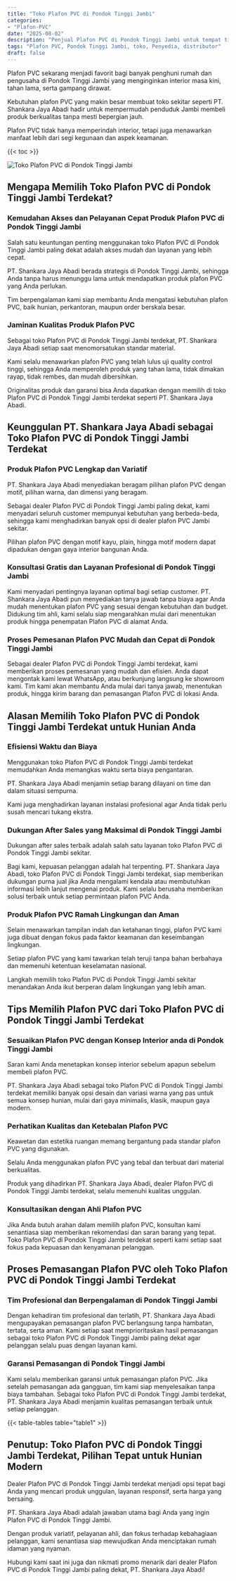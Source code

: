 ```yaml
---
title: "Toko Plafon PVC di Pondok Tinggi Jambi"
categories: 
- "Plafon-PVC"
date: "2025-08-02"
description: "Penjual Plafon PVC di Pondok Tinggi Jambi untuk tempat tinggal, kantor, serta gerai. Material berkualitas, beragam motif, variasi warna elegan, dengan servis instalasi oleh tenaga ahli berpengalaman serta jaminan resmi!|Layanan penjualan Plafon PVC di Pondok Tinggi Jambi bagi keperluan hunian, kantor, maupun toko, dengan produk unggulan dan penempatan oleh tenaga ahli ahli dan garansi resmi.|Pilihan Plafon PVC di Pondok Tinggi Jambi yang terpercaya bagi hunian, perkantoran, serta gerai, dengan produk berkualitas dan penempatan ditangani oleh teknisi ahli dan kepastian resmi.|Penjualan Plafon PVC di Pondok Tinggi Jambi bagi tempat tinggal, perkantoran, serta gerai, beserta plafon terbaik dan pemasangan ditangani oleh teknisi profesional, dilengkapi dengan kepastian resmi.}"
tags: "Plafon PVC, Pondok Tinggi Jambi, toko, Penyedia, distributor"
draft: false
---
```


Plafon PVC sekarang menjadi favorit bagi banyak penghuni rumah dan pengusaha di Pondok Tinggi Jambi yang menginginkan interior masa kini, tahan lama, serta gampang dirawat.

Kebutuhan plafon PVC yang makin besar membuat toko sekitar seperti PT. Shankara Jaya Abadi hadir untuk mempermudah penduduk Jambi membeli produk berkualitas tanpa mesti bepergian jauh.

Plafon PVC tidak hanya memperindah interior, tetapi juga menawarkan manfaat lebih dari segi kegunaan dan aspek keamanan.

{{< toc >}}

![Toko Plafon PVC di Pondok Tinggi Jambi](/images/Plafon-PVC/Toko-Plafon-PVC-di-Pondok-Tinggi-Jambi.png)


## Mengapa Memilih Toko Plafon PVC di Pondok Tinggi Jambi Terdekat?

### Kemudahan Akses dan Pelayanan Cepat Produk Plafon PVC di Pondok Tinggi Jambi

Salah satu keuntungan penting menggunakan toko Plafon PVC di Pondok Tinggi Jambi paling dekat adalah akses mudah dan layanan yang lebih cepat.

PT. Shankara Jaya Abadi berada strategis di Pondok Tinggi Jambi, sehingga Anda tanpa harus menunggu lama untuk mendapatkan produk plafon PVC yang Anda perlukan.

Tim berpengalaman kami siap membantu Anda mengatasi kebutuhan plafon PVC, baik hunian, perkantoran, maupun order berskala besar.

### Jaminan Kualitas Produk Plafon PVC

Sebagai toko Plafon PVC di Pondok Tinggi Jambi terdekat, PT. Shankara Jaya Abadi setiap saat menomorsatukan standar material.

Kami selalu menawarkan plafon PVC yang telah lulus uji quality control tinggi, sehingga Anda memperoleh produk yang tahan lama, tidak dimakan rayap, tidak rembes, dan mudah dibersihkan.

Originalitas produk dan garansi bisa Anda dapatkan dengan memilih di toko Plafon PVC di Pondok Tinggi Jambi terdekat seperti PT. Shankara Jaya Abadi.

## Keunggulan PT. Shankara Jaya Abadi sebagai Toko Plafon PVC di Pondok Tinggi Jambi Terdekat

### Produk Plafon PVC Lengkap dan Variatif

PT. Shankara Jaya Abadi menyediakan beragam pilihan plafon PVC dengan motif, pilihan warna, dan dimensi yang beragam.

Sebagai dealer Plafon PVC di Pondok Tinggi Jambi paling dekat, kami menyadari seluruh customer mempunyai kebutuhan yang berbeda-beda, sehingga kami menghadirkan banyak opsi di dealer plafon PVC Jambi sekitar.

Pilihan plafon PVC dengan motif kayu, plain, hingga motif modern dapat dipadukan dengan gaya interior bangunan Anda.

### Konsultasi Gratis dan Layanan Profesional di Pondok Tinggi Jambi

Kami menyadari pentingnya layanan optimal bagi setiap customer. PT. Shankara Jaya Abadi pun menyediakan tanya jawab tanpa biaya agar Anda mudah menentukan plafon PVC yang sesuai dengan kebutuhan dan budget. Didukung tim ahli, kami selalu siap mengarahkan mulai dari menentukan produk hingga penempatan Plafon PVC di alamat Anda.

### Proses Pemesanan Plafon PVC Mudah dan Cepat di Pondok Tinggi Jambi

Sebagai dealer Plafon PVC di Pondok Tinggi Jambi terdekat, kami memberikan proses pemesanan yang mudah dan efisien. Anda dapat mengontak kami lewat WhatsApp, atau berkunjung langsung ke showroom kami. Tim kami akan membantu Anda mulai dari tanya jawab, menentukan produk, hingga kirim barang dan pemasangan Plafon PVC di lokasi Anda.

## Alasan Memilih Toko Plafon PVC di Pondok Tinggi Jambi Terdekat untuk Hunian Anda

### Efisiensi Waktu dan Biaya

Menggunakan toko Plafon PVC di Pondok Tinggi Jambi terdekat memudahkan Anda memangkas waktu serta biaya pengantaran.

PT. Shankara Jaya Abadi menjamin setiap barang dilayani on time dan dalam situasi sempurna.

Kami juga menghadirkan layanan instalasi profesional agar Anda tidak perlu susah mencari tukang ekstra.

### Dukungan After Sales yang Maksimal di Pondok Tinggi Jambi

Dukungan after sales terbaik adalah salah satu layanan toko Plafon PVC di Pondok Tinggi Jambi sekitar.

Bagi kami, kepuasan pelanggan adalah hal terpenting. PT. Shankara Jaya Abadi, toko Plafon PVC di Pondok Tinggi Jambi terdekat, siap memberikan dukungan purna jual jika Anda mengalami kendala atau membutuhkan informasi lebih lanjut mengenai produk. Kami selalu berusaha memberikan solusi terbaik untuk setiap permintaan plafon PVC Anda.

### Produk Plafon PVC Ramah Lingkungan dan Aman

Selain menawarkan tampilan indah dan ketahanan tinggi, plafon PVC kami juga dibuat dengan fokus pada faktor keamanan dan keseimbangan lingkungan.

Setiap plafon PVC yang kami tawarkan telah teruji tanpa bahan berbahaya dan memenuhi ketentuan keselamatan nasional.

Langkah memilih toko Plafon PVC di Pondok Tinggi Jambi sekitar menandakan Anda ikut berperan dalam lingkungan yang lebih aman.

## Tips Memilih Plafon PVC dari Toko Plafon PVC di Pondok Tinggi Jambi Terdekat

### Sesuaikan Plafon PVC dengan Konsep Interior anda di Pondok Tinggi Jambi

Saran kami Anda menetapkan konsep interior sebelum apapun sebelum membeli plafon PVC.

PT. Shankara Jaya Abadi sebagai toko Plafon PVC di Pondok Tinggi Jambi terdekat memiliki banyak opsi desain dan variasi warna yang pas untuk semua konsep hunian, mulai dari gaya minimalis, klasik, maupun gaya modern.

### Perhatikan Kualitas dan Ketebalan Plafon PVC

Keawetan dan estetika ruangan memang bergantung pada standar plafon PVC yang digunakan.

Selalu Anda menggunakan plafon PVC yang tebal dan terbuat dari material berkualitas.

Produk yang dihadirkan PT. Shankara Jaya Abadi, dealer Plafon PVC di Pondok Tinggi Jambi terdekat, selalu memenuhi kualitas unggulan.

### Konsultasikan dengan Ahli Plafon PVC

Jika Anda butuh arahan dalam memilih plafon PVC, konsultan kami senantiasa siap memberikan rekomendasi dan saran barang yang tepat. Toko Plafon PVC di Pondok Tinggi Jambi terdekat seperti kami setiap saat fokus pada kepuasan dan kenyamanan pelanggan.

## Proses Pemasangan Plafon PVC oleh Toko Plafon PVC di Pondok Tinggi Jambi Terdekat

### Tim Profesional dan Berpengalaman di Pondok Tinggi Jambi

Dengan kehadiran tim profesional dan terlatih, PT. Shankara Jaya Abadi mengupayakan pemasangan plafon PVC berlangsung tanpa hambatan, tertata, serta aman. Kami setiap saat memprioritaskan hasil pemasangan sebagai toko Plafon PVC di Pondok Tinggi Jambi paling dekat agar pelanggan selalu puas dengan layanan kami.

### Garansi Pemasangan di Pondok Tinggi Jambi

Kami selalu memberikan garansi untuk pemasangan plafon PVC. Jika setelah pemasangan ada gangguan, tim kami siap menyelesaikan tanpa biaya tambahan. Sebagai toko Plafon PVC di Pondok Tinggi Jambi terdekat, PT. Shankara Jaya Abadi menjamin kualitas pemasangan terbaik untuk setiap pelanggan.

{{< table-tables table="table1" >}}

## Penutup: Toko Plafon PVC di Pondok Tinggi Jambi Terdekat, Pilihan Tepat untuk Hunian Modern

Dealer Plafon PVC di Pondok Tinggi Jambi terdekat menjadi opsi tepat bagi Anda yang mencari produk unggulan, layanan responsif, serta harga yang bersaing.

PT. Shankara Jaya Abadi adalah jawaban utama bagi Anda yang ingin Plafon PVC di Pondok Tinggi Jambi.

Dengan produk variatif, pelayanan ahli, dan fokus terhadap kebahagiaan pelanggan, kami senantiasa siap mewujudkan Anda menciptakan rumah idaman yang nyaman.

Hubungi kami saat ini juga dan nikmati promo menarik dari dealer Plafon PVC di Pondok Tinggi Jambi paling dekat, PT. Shankara Jaya Abadi!